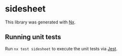 # sidesheet

This library was generated with [Nx](https://nx.dev).

## Running unit tests

Run `nx test sidesheet` to execute the unit tests via [Jest](https://jestjs.io).

